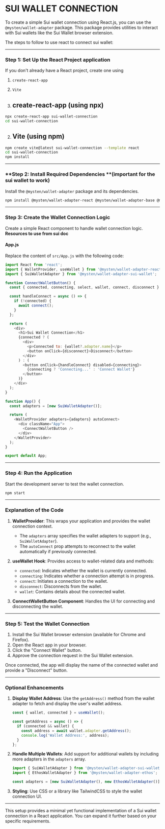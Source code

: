 # SUI WALLET CONNECTION

To create a simple Sui wallet connection using React.js, you can use the `@mysten/wallet-adapter` package. This package provides utilities to interact with Sui wallets like the Sui Wallet browser extension.

The steps to follow to use react to connect sui wallet: 

---

### **Step 1: Set Up the React Project application**
If you don't already have a React project, create one using 
1. `create-react-app`
2. `Vite`

1. ## create-react-app (using npx)
```bash
npx create-react-app sui-wallet-connection
cd sui-wallet-connection
```

2. ## Vite (using npm)
```bash
npm create vite@latest sui-wallet-connection --template react
cd sui-wallet-connection
npm install
```

---

### **Step 2: Install Required Dependencies **(important for the sui wallet to work)
Install the `@mysten/wallet-adapter` package and its dependencies.

```bash
npm install @mysten/wallet-adapter-react @mysten/wallet-adapter-base @mysten/wallet-adapter-sui-wallet
```

---

### **Step 3: Create the Wallet Connection Logic**
Create a simple React component to handle wallet connection logic.
 **Resources to use from sui doc**
 

#### **App.js**
Replace the content of `src/App.js` with the following code:

```javascript
import React from 'react';
import { WalletProvider, useWallet } from '@mysten/wallet-adapter-react';
import { SuiWalletAdapter } from '@mysten/wallet-adapter-sui-wallet';

function ConnectWalletButton() {
  const { connected, connecting, select, wallet, connect, disconnect } = useWallet();

  const handleConnect = async () => {
    if (!connected) {
      await connect();
    }
  };

  return (
    <div>
      <h1>Sui Wallet Connection</h1>
      {connected ? (
        <div>
          <p>Connected to: {wallet?.adapter.name}</p>
          <button onClick={disconnect}>Disconnect</button>
        </div>
      ) : (
        <button onClick={handleConnect} disabled={connecting}>
          {connecting ? 'Connecting...' : 'Connect Wallet'}
        </button>
      )}
    </div>
  );
}

function App() {
  const adapters = [new SuiWalletAdapter()];

  return (
    <WalletProvider adapters={adapters} autoConnect>
      <div className="App">
        <ConnectWalletButton />
      </div>
    </WalletProvider>
  );
}

export default App;
```

---

### **Step 4: Run the Application**
Start the development server to test the wallet connection.

```bash
npm start
```

---

### **Explanation of the Code**
1. **WalletProvider**: This wraps your application and provides the wallet connection context.
   - The `adapters` array specifies the wallet adapters to support (e.g., `SuiWalletAdapter`).
   - The `autoConnect` prop attempts to reconnect to the wallet automatically if previously connected.

2. **useWallet Hook**: Provides access to wallet-related data and methods:
   - `connected`: Indicates whether the wallet is currently connected.
   - `connecting`: Indicates whether a connection attempt is in progress.
   - `connect`: Initiates a connection to the wallet.
   - `disconnect`: Disconnects from the wallet.
   - `wallet`: Contains details about the connected wallet.

3. **ConnectWalletButton Component**: Handles the UI for connecting and disconnecting the wallet.

---

### **Step 5: Test the Wallet Connection**
1. Install the Sui Wallet browser extension (available for Chrome and Firefox).
2. Open the React app in your browser.
3. Click the "Connect Wallet" button.
4. Approve the connection request in the Sui Wallet extension.

Once connected, the app will display the name of the connected wallet and provide a "Disconnect" button.

---

### **Optional Enhancements**
1. **Display Wallet Address**:
   Use the `getAddress()` method from the wallet adapter to fetch and display the user's wallet address.

   ```javascript
   const { wallet, connected } = useWallet();

   const getAddress = async () => {
     if (connected && wallet) {
       const address = await wallet.adapter.getAddress();
       console.log('Wallet Address:', address);
     }
   };
   ```

2. **Handle Multiple Wallets**:
   Add support for additional wallets by including more adapters in the `adapters` array.

   ```javascript
   import { SuiWalletAdapter } from '@mysten/wallet-adapter-sui-wallet';
   import { EthosWalletAdapter } from '@mysten/wallet-adapter-ethos';

   const adapters = [new SuiWalletAdapter(), new EthosWalletAdapter()];
   ```

3. **Styling**:
   Use CSS or a library like TailwindCSS to style the wallet connection UI.

---

This setup provides a minimal yet functional implementation of a Sui wallet connection in a React application. You can expand it further based on your specific requirements.